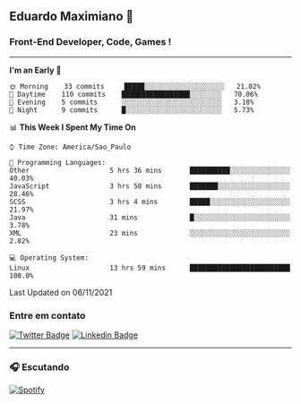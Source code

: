 ## Eduardo Maximiano 👋

### Front-End Developer, Code, Games !

---

<!--START_SECTION:waka-->
**I'm an Early 🐤** 

```text
🌞 Morning    33 commits     █████░░░░░░░░░░░░░░░░░░░░   21.02% 
🌆 Daytime    110 commits    █████████████████░░░░░░░░   70.06% 
🌃 Evening    5 commits      ░░░░░░░░░░░░░░░░░░░░░░░░░   3.18% 
🌙 Night      9 commits      █░░░░░░░░░░░░░░░░░░░░░░░░   5.73%

```


📊 **This Week I Spent My Time On** 

```text
⌚︎ Time Zone: America/Sao_Paulo

💬 Programming Languages: 
Other                    5 hrs 36 mins       ██████████░░░░░░░░░░░░░░░   40.03% 
JavaScript               3 hrs 58 mins       ███████░░░░░░░░░░░░░░░░░░   28.46% 
SCSS                     3 hrs 4 mins        █████░░░░░░░░░░░░░░░░░░░░   21.97% 
Java                     31 mins             █░░░░░░░░░░░░░░░░░░░░░░░░   3.78% 
XML                      23 mins             ░░░░░░░░░░░░░░░░░░░░░░░░░   2.82%

💻 Operating System: 
Linux                    13 hrs 59 mins      █████████████████████████   100.0%

```


 Last Updated on 06/11/2021
<!--END_SECTION:waka-->

### Entre em contato

[![Twitter Badge](https://img.shields.io/badge/-@edmaxi-1ca0f1?style=flat-square&labelColor=1ca0f1&logo=twitter&logoColor=white&link=https://twitter.com/edmaxi)](https://twitter.com/edmaxi)
[![Linkedin Badge](https://img.shields.io/badge/-Eduardo_Maximiano-0077B5?style=flat-square&logo=Linkedin&logoColor=white&link=https://www.linkedin.com/in/maximiano-eduardo)](https://www.linkedin.com/in/maximiano-eduardo)

---

### 🎧 Escutando
[![Spotify](https://novatorem-sandy.vercel.app/api/spotify)](https://open.spotify.com/user/comgigo)
